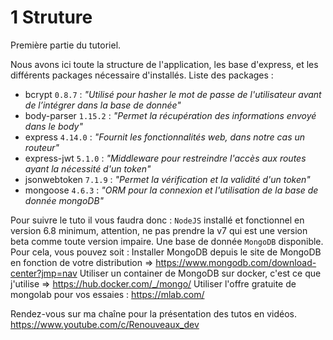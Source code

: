 # 1 Struture

Première partie du tutoriel.

Nous avons ici toute la structure de l'application, les base d'express, et les différents packages nécessaire d'installés.
Liste des packages :

* bcrypt `0.8.7` : *"Utilisé pour hasher le mot de passe de l'utilisateur avant de l’intégrer dans la base de donnée"*
* body-parser `1.15.2` : *"Permet la récupération des informations envoyé dans le body"*
* express `4.14.0` : *"Fournit les fonctionnalités web, dans notre cas un routeur"*
* express-jwt `5.1.0` : *"Middleware pour restreindre l'accès aux routes ayant la nécessité d'un token"*
* jsonwebtoken `7.1.9` : *"Permet la vérification et la validité d'un token"*
* mongoose `4.6.3` : *"ORM pour la connexion et l'utilisation de la base de donnée mongoDB"*

Pour suivre le tuto il vous faudra donc :
`NodeJS` installé et fonctionnel en version 6.8 minimum, attention, ne pas prendre la v7 qui est une version beta comme toute version impaire.
Une base de donnée `MongoDB` disponible.
Pour cela, vous pouvez soit :
Installer MongoDB depuis le site de MongoDB en fonction de votre distribution => https://www.mongodb.com/download-center?jmp=nav
Utiliser un container de MongoDB sur docker, c'est ce que j'utilise => https://hub.docker.com/_/mongo/
Utiliser l'offre gratuite de mongolab pour vos essaies : https://mlab.com/

Rendez-vous sur ma chaîne pour la présentation des tutos en vidéos.
https://www.youtube.com/c/Renouveaux_dev